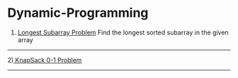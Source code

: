 # Dynamic-Programming
1) <a href="https://github.com/tanaykulkarni27/Dynamic-Programming/blob/main/longest%20subarray.py">Longest Subarray Problem</a>
Find the longest sorted subarray in the given array
<hr>
2)<a href="https://github.com/tanaykulkarni27/Dynamic-Programming/blob/main/knap.py">  KnapSack 0-1 Problem</a>
<hr>
